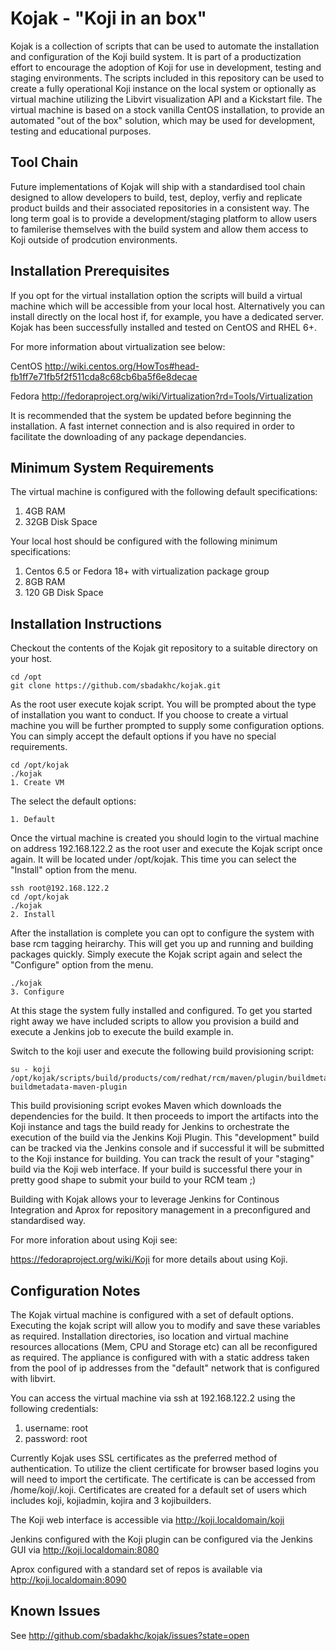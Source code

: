 Kojak - "Koji in an box"
========================

Kojak is a collection of scripts that can be used to automate the installation and configuration of the Koji build system. It is part of a productization effort to encourage the adoption of Koji for use in development, testing and staging environments.  The scripts included in this repository can be used to create a fully operational Koji instance on the local system or optionally as virtual machine utilizing the Libvirt visualization API and a Kickstart file.  The virtual machine is based on a stock vanilla CentOS installation, to provide an automated "out of the box" solution, which may be used for development, testing and educational purposes.

Tool Chain
----------

Future implementations of Kojak will ship with a standardised tool chain designed to allow developers to build, test, deploy, verfiy and replicate product builds and their associated repositories in a consistent way.  The long term goal is to provide a development/staging platform to allow users to familerise themselves with the build system and allow them access to Koji outside of prodcution environments.   

Installation Prerequisites
---------------------------

If you opt for the virtual installation option the scripts will build a virtual machine which will be accessible from your local host.  Alternatively you can install directly on the local host if, for example, you have a dedicated server.  Kojak has been successfully installed and tested on CentOS and RHEL 6+.

For more information about virtualization see below:

CentOS http://wiki.centos.org/HowTos#head-fb1ff7e71fb5f2f511cda8c68cb6ba5f6e8decae 

Fedora http://fedoraproject.org/wiki/Virtualization?rd=Tools/Virtualization

It is recommended that the system be updated before beginning the installation.  A fast internet connection and is also required in order to facilitate the downloading of any package dependancies.

Minimum System Requirements
--------------------------- 

The virtual machine is configured with the following default specifications:

1. 4GB RAM
2. 32GB Disk Space

Your local host should be configured with the following minimum specifications:

1. Centos 6.5 or Fedora 18+ with virtualization package group
2. 8GB RAM
3. 120 GB Disk Space 

Installation Instructions
------------------------

Checkout the contents of the Kojak git repository to a suitable directory on your host.
```
cd /opt
git clone https://github.com/sbadakhc/kojak.git
```

As the root user execute kojak script.  You will be prompted about the type of installation you want to conduct.  If you choose to create a virtual machine you will be further prompted to supply some configuration options.  You can simply accept the default options if you have no special requirements.
```
cd /opt/kojak
./kojak
1. Create VM
```
The select the default options:

```
1. Default
```

Once the virtual machine is created you should login to the virtual machine on address 192.168.122.2 as the root user and execute the Kojak script once again.  It will be located under /opt/kojak.  This time you can select the "Install" option from the menu.
```
ssh root@192.168.122.2
cd /opt/kojak
./kojak
2. Install
```

After the installation is complete you can opt to configure the system with base rcm tagging heirarchy.  This will get you up and running and building packages quickly.  Simply execute the Kojak script again and select the "Configure" option from the menu.
```
./kojak
3. Configure
```

At this stage the system fully installed and configured.  To get you started right away we have included scripts to allow you provision a build and execute a Jenkins job to execute the build example in.

Switch to the koji user and execute the following build provisioning script:
```
su - koji
/opt/kojak/scripts/build/products/com/redhat/rcm/maven/plugin/buildmetadata/build-buildmetadata-maven-plugin
```

This build provisioning script evokes Maven which downloads the dependencies for the build.  It then proceeds to import the artifacts into the Koji instance and tags the build ready for Jenkins to orchestrate the execution of the build via the Jenkins Koji Plugin.  This "development" build can be tracked via the Jenkins console and if successful it will be submitted to the Koji instance for building.  You can track the result of your "staging" build via the Koji web interface.  If your build is successful there your in pretty good shape to submit your build to your RCM team ;)

Building with Kojak allows your to leverage Jenkins for Continous Integration and Aprox for repository management in a preconfigured and standardised way.   

For more inforation about using Koji see:

https://fedoraproject.org/wiki/Koji for more details about using Koji.

Configuration Notes
-------------------
The Kojak virtual machine is configured with a set of default options.  Executing the kojak script will allow you to modify and save these variables as required.  Installation directories, iso location and virtual machine resources allocations (Mem, CPU and Storage etc) can all be reconfigured as required.  The appliance is configured with with a static address taken from the pool of ip addresses from the "default" network that is configured with libvirt.

You can access the virtual machine via ssh at 192.168.122.2 using the following credentials:

1. username: root
2. password: root

Currently Kojak uses SSL certificates as the preferred method of authentication.  To utilize the client certificate for browser based logins you will need to import the certificate.  The certificate is can be accessed from /home/koji/.koji.  Certificates are created for a default set of users which includes koji, kojiadmin, kojira and 3 kojibuilders.

The Koji web interface is accessible via http://koji.localdomain/koji

Jenkins configured with the Koji plugin can be configured via the Jenkins GUI via http://koji.localdomain:8080

Aprox configured with a standard set of repos is available via http://koji.localdomain:8090

Known Issues
------------

See http://github.com/sbadakhc/kojak/issues?state=open
